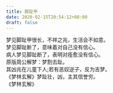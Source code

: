 ```yaml
---
title: 脚趾甲
date: 2020-02-15T20:54:12+08:00
draft: false
---
```


梦见脚趾甲很长，不祥之兆，生活会不如意。<br>
梦见脚趾断了，意味着对自己没有信心。<br>
病人梦见脚趾断了，表明对痊愈没有信心。<br>
原版周公解梦：梦割去趾。<br>
其凶兆在儿童下人;若有恶奴逆子，反为吉梦。<br>
《梦林玄解》梦趾壮，凶，主其信誉穷。<br>
《梦林玄解》